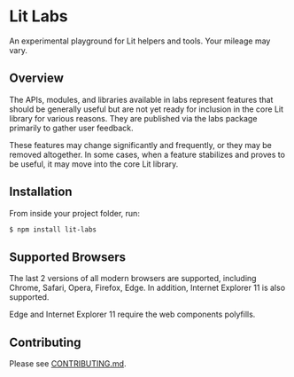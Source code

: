 # Lit Labs

An experimental playground for Lit helpers and tools. Your mileage may vary.

## Overview

The APIs, modules, and libraries available in labs represent features that
should be generally useful but are not yet ready for inclusion in the
core Lit library for various reasons. They are published via the labs package
primarily to gather user feedback.

These features may change significantly and frequently, or they may be
removed altogether. In some cases, when a feature stabilizes and proves to be
useful, it may move into the core Lit library.

## Installation

From inside your project folder, run:

```bash
$ npm install lit-labs
```

## Supported Browsers

The last 2 versions of all modern browsers are supported, including
Chrome, Safari, Opera, Firefox, Edge. In addition, Internet Explorer 11 is also supported.

Edge and Internet Explorer 11 require the web components polyfills.

## Contributing

Please see [CONTRIBUTING.md](./CONTRIBUTING.md).
